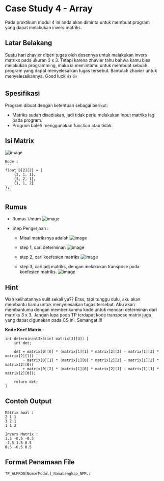 # Case Study 4 - Array
Pada praktikum modul 4 ini anda akan diminta untuk membuat program yang dapat melakukan invers matriks.


## Latar Belakang

Suatu hari zhavier diberi tugas oleh dosennya untuk melakukan invers matriks pada ukuran 3 x 3. Tetapi karena zhavier tahu bahwa kamu bisa melakukan programming, maka ia memintamu untuk membuat sebuah program yang dapat menyelesaikan tugas tersebut. Bantulah zhavier untuk menyelesaikannya. Good luck :+1: :+1: 

## Spesifikasi

Program dibuat dengan ketentuan sebagai berikut:

- Matriks sudah disediakan, jadi tidak perlu melakukan input matriks lagi pada program.
- Program boleh menggunakan function atau tidak.

## Isi Matrix

![image](https://hackmd.io/_uploads/Bk6GZXv3C.png)


    Kode : 
    ```
    float B[2][2] = {
        {2, 1, 1},
        {3, 2, 1},
        {1, 1, 2}
    };
    ``` 

## Rumus
- Rumus Umum
![image](https://hackmd.io/_uploads/HkU0mGw3R.png)


- Step Pengerjaan : 
    - Misal matriksnya adalah
    ![image](https://hackmd.io/_uploads/HJmIDzDnA.png)

    -    step 1, cari determinan
![image](https://hackmd.io/_uploads/SJ4wPGD20.png)


    -    step 2, cari koefesien matriks
![image](https://hackmd.io/_uploads/S17QrGwhA.png)

    -    step 3, cari adj matriks, dengan melakukan transpose pada koefesien matriks.
![image](https://hackmd.io/_uploads/H1z4HzvnA.png)


## Hint

Wah kelihatannya sulit sekali ya?? Eitss, tapi tunggu dulu, aku akan membantu kamu untuk menyelesaikan tugas tersebut. Aku akan membantumu dengan memberikanmu kode untuk mencari determinan dari matriks 3 x 3. Jangan lupa pada TP terdapat kode transpose matrix juga yang dapat digunakan pada CS ini. Semangat !!!

**Kode Koef Matrix :**
```
int determinant3x3(int matrix[3][3]) {
    int det;
    
    det = matrix[0][0] * (matrix[1][1] * matrix[2][2] - matrix[1][2] * matrix[2][1])
        - matrix[0][1] * (matrix[1][0] * matrix[2][2] - matrix[1][2] * matrix[2][0])
        + matrix[0][2] * (matrix[1][0] * matrix[2][1] - matrix[1][1] * matrix[2][0]);

    return det;
}

```

## Contoh Output

```
Matrix awal :
2 1 1
3 2 1
1 1 2

Invers Matrix :
1.5 -0.5 -0.5
-2.5 1.5 0.5
0.5 -0.5 0.5
```

## Format Penamaan File
```TP_ALPROG[NomorModul]_NamaLengkap_NPM.c```

